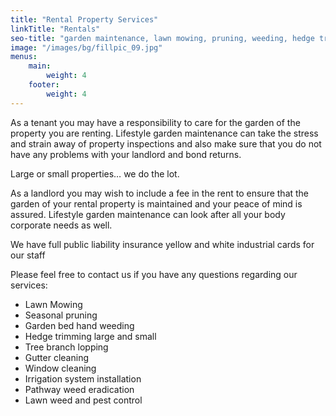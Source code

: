 ```yaml
---
title: "Rental Property Services"
linkTitle: "Rentals"
seo-title: "garden maintenance, lawn mowing, pruning, weeding, hedge trimming, tree lopping, gutter cleaning, window cleaning, irrigation systems"
image: "/images/bg/fillpic_09.jpg"
menus: 
    main:
        weight: 4
    footer:
        weight: 4
---
```


As a tenant you may have a responsibility to care for the garden of the property you are renting. Lifestyle garden maintenance can take the stress and strain away of property inspections and also make sure that you do not have any problems with your landlord and bond returns.

Large or small properties… we do the lot.

As a landlord you may wish to include a fee in the rent to ensure that the garden of your rental property is maintained and your peace of mind is assured. Lifestyle garden maintenance can look after all your body corporate needs as well.

We have full public liability insurance yellow and white industrial cards for our staff

Please feel free to contact us if you have any questions regarding our services:

- Lawn Mowing
- Seasonal pruning
- Garden bed hand weeding
- Hedge trimming large and small
- Tree branch lopping
- Gutter cleaning
- Window cleaning
- Irrigation system installation
- Pathway weed eradication
- Lawn weed and pest control